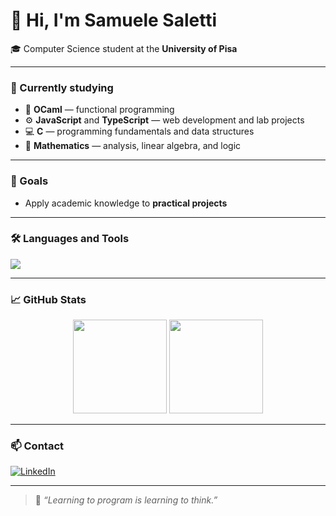 # 👋 Hi, I'm Samuele Saletti

🎓 Computer Science student at the **University of Pisa**  

---

### 📘 Currently studying
- 🧮 **OCaml** — functional programming  
- ⚙️ **JavaScript** and **TypeScript** — web development and lab projects  
- 💻 **C** — programming fundamentals and data structures  
- 📐 **Mathematics** — analysis, linear algebra, and logic

---

### 🧠 Goals
- Apply academic knowledge to **practical projects**  

---

### 🛠️ Languages and Tools
<p align="left">
  <img src="https://skillicons.dev/icons?i=ocaml,js,ts,c,git,github,vscode,linux" />
</p>

---

### 📈 GitHub Stats
<p align="center">
  <img src="https://github-readme-stats.vercel.app/api?username=SamueleSaletti&show_icons=true&theme=default" height="150">
  <img src="https://github-readme-stats.vercel.app/api/top-langs/?username=SamueleSaletti&layout=compact&theme=default" height="150">
</p>

---

### 📫 Contact
<p align="left">
  <a href="https://www.linkedin.com/in/samuele-saletti-9aa900378" target="_blank">
    <img src="https://img.shields.io/badge/LinkedIn-0077B5.svg?&style=for-the-badge&logo=linkedin&logoColor=white" alt="LinkedIn"/>
  </a>
</p>

---

> 💬 *“Learning to program is learning to think.”*


